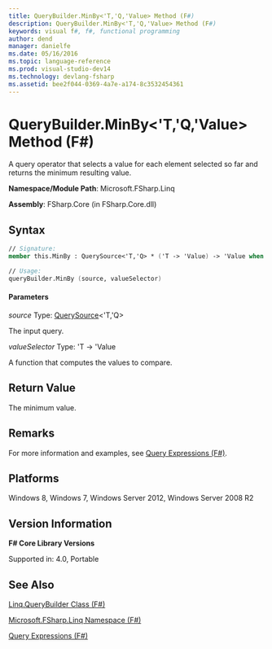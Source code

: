 ```yaml
---
title: QueryBuilder.MinBy<'T,'Q,'Value> Method (F#)
description: QueryBuilder.MinBy<'T,'Q,'Value> Method (F#)
keywords: visual f#, f#, functional programming
author: dend
manager: danielfe
ms.date: 05/16/2016
ms.topic: language-reference
ms.prod: visual-studio-dev14
ms.technology: devlang-fsharp
ms.assetid: bee2f044-0369-4a7e-a174-8c3532454361
---
```


# QueryBuilder.MinBy<'T,'Q,'Value> Method (F#)

A query operator that selects a value for each element selected so far and returns the minimum resulting value.

**Namespace/Module Path**: Microsoft.FSharp.Linq

**Assembly**: FSharp.Core (in FSharp.Core.dll)


## Syntax

```fsharp
// Signature:
member this.MinBy : QuerySource<'T,'Q> * ('T -> 'Value) -> 'Value when 'Value : (IComparable)

// Usage:
queryBuilder.MinBy (source, valueSelector)
```

#### Parameters
*source*
Type: [QuerySource](https://msdn.microsoft.com/library/873589c1-c5dc-47d9-8abf-fee7258dfb00)&lt;'T,'Q&gt;


The input query.


*valueSelector*
Type: 'T -&gt; 'Value


A function that computes the values to compare.

## Return Value
The minimum value.

## Remarks
For more information and examples, see [Query Expressions (F#)](https://msdn.microsoft.com/library/ff72235c-3ad8-4215-8679-2754484823db).

## Platforms
Windows 8, Windows 7, Windows Server 2012, Windows Server 2008 R2

## Version Information
**F# Core Library Versions**

Supported in: 4.0, Portable

## See Also
[Linq.QueryBuilder Class &#40;F&#35;&#41;](Linq.QueryBuilder-Class-%5BFSharp%5D.md)

[Microsoft.FSharp.Linq Namespace &#40;F&#35;&#41;](Microsoft.FSharp.Linq-Namespace-%5BFSharp%5D.md)

[Query Expressions (F#)](https://msdn.microsoft.com/library/ff72235c-3ad8-4215-8679-2754484823db)
